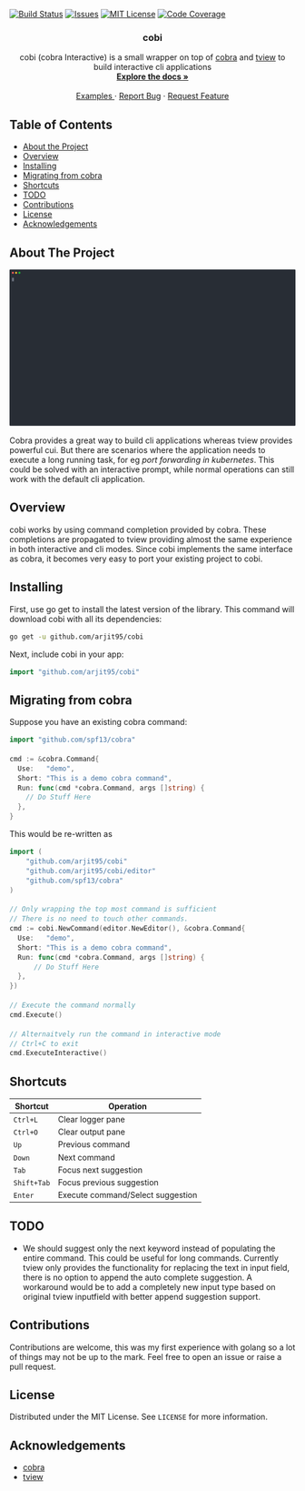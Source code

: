 [![Build Status][build-shield]][build-url]
[![Issues][issues-shield]][issues-url]
[![MIT License][license-shield]][license-url]
[![Code Coverage][coverage-shield]][coverage-url]
<p align="center">
  <h3 align="center">cobi</h3>

  <p align="center">
    cobi (cobra Interactive) is a small wrapper on top of <a href="https://github.com/spf13/cobra">cobra</a> and <a href="https://github.com/rivo/tview">tview</a> to build interactive cli applications
    <br />
    <a href="https://github.com/arjit95/cobi#docs"><strong>Explore the docs »</strong></a>
    <br />
    <br />
    <a href="https://github.com/arjit95/_examples"> Examples </a>
    ·
    <a href="https://github.com/arjit95/cobi/issues">Report Bug</a>
    ·
    <a href="https://github.com/arjit95/cobi/issues">Request Feature</a>
  </p>
</p>

## Table of Contents

* [About the Project](#about-the-project)
* [Overview](#overview)
* [Installing](#installing)
* [Migrating from cobra](#migrating-from-cobra)
* [Shortcuts](#shortcuts)
* [TODO](#todo)
* [Contributions](#contributions)
* [License](#license)
* [Acknowledgements](#acknowledgements)

## About The Project
![cobi Screenshot](_images/screenshot.svg)

Cobra provides a great way to build cli applications whereas tview provides powerful cui. But there are scenarios where the application needs to execute a long running task, for eg _port forwarding in kubernetes_. This could be solved with an interactive prompt, while normal operations can still work with the default cli application.

## Overview
cobi works by using command completion provided by cobra. These completions are propagated to tview providing almost the same experience in both interactive and cli modes. Since cobi implements the same interface as cobra, it becomes very easy to port your existing project to cobi.

## Installing
First, use go get to install the latest version of the library. This command will download cobi with all its dependencies:

```bash
go get -u github.com/arjit95/cobi
```

Next, include cobi in your app:

```go
import "github.com/arjit95/cobi"
```

## Migrating from cobra
Suppose you have an existing cobra command:

```go
import "github.com/spf13/cobra"

cmd := &cobra.Command{
  Use:   "demo",
  Short: "This is a demo cobra command",
  Run: func(cmd *cobra.Command, args []string) {
    // Do Stuff Here
  },
}
```

This would be re-written as

```go
import (
    "github.com/arjit95/cobi"
    "github.com/arjit95/cobi/editor"
    "github.com/spf13/cobra"
)

// Only wrapping the top most command is sufficient
// There is no need to touch other commands.
cmd := cobi.NewCommand(editor.NewEditor(), &cobra.Command{
  Use:   "demo",
  Short: "This is a demo cobra command",
  Run: func(cmd *cobra.Command, args []string) {
      // Do Stuff Here
  }, 
})

// Execute the command normally
cmd.Execute()

// Alternaitvely run the command in interactive mode
// Ctrl+C to exit
cmd.ExecuteInteractive()
```

## Shortcuts
| Shortcut    	| Operation                         	|
|-------------	|-----------------------------------	|
| `Ctrl+L`    	| Clear logger pane                 	|
| `Ctrl+O`    	| Clear output pane                 	|
| `Up`        	| Previous command                  	|
| `Down`      	| Next command                      	|
| `Tab`       	| Focus next suggestion             	|
| `Shift+Tab` 	| Focus previous suggestion         	|
| `Enter`     	| Execute command/Select suggestion 	|

## TODO
- We should suggest only the next keyword instead of populating the entire command. This could be useful for long commands. Currently tview only provides the functionality for replacing the text in input field, there is no option to append the auto complete suggestion. A workaround would be to add a completely new input type based on original tview inputfield with better append suggestion support.

## Contributions
Contributions are welcome, this was my first experience with golang so a lot of things may not be up to the mark. Feel free to open an issue or raise a pull request.

## License
Distributed under the MIT License. See `LICENSE` for more information.

## Acknowledgements
- [cobra](https://github.com/spf13/cobra)
- [tview](https://github.com/rivo/tview)

[build-shield]: https://travis-ci.com/arjit95/cobi.svg?branch=main
[build-url]: https://travis-ci.com/arjit95/cobi
[issues-shield]: https://img.shields.io/github/issues/arjit95/cobi.svg
[issues-url]: https://github.com/arjit95/cobi/issues
[license-shield]: https://img.shields.io/github/license/arjit95/cobi.svg
[license-url]: https://github.com/arjit95/cobi/blob/main/LICENSE
[coverage-shield]: https://codecov.io/gh/arjit95/cobi/branch/main/graph/badge.svg
[coverage-url]: https://codecov.io/gh/arjit95/cobi
